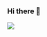 ### Hi there 👋
<img src="https://capsule-render.vercel.app/api?type=waving&color=auto&height=300&section=header&text=SongHyeon&fontSize=90" />
<!--
**thdgus90/thdgus90** is a ✨ _special_ ✨ repository because its `README.md` (this file) appears on your GitHub profile.



Here are some ideas to get you started:

- 🔭 I’m currently working on ...
- 🌱 I’m currently learning ...
- 👯 I’m looking to collaborate on ...
- 🤔 I’m looking for help with ...
- 💬 Ask me about ...
- 📫 How to reach me: ...
- 😄 Pronouns: ...
- ⚡ Fun fact: ...
-->
